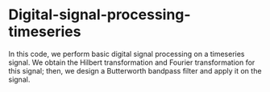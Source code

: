 # Digital-signal-processing-timeseries
In this code, we perform basic digital signal processing on a timeseries signal. We obtain the Hilbert transformation and Fourier transformation for this signal; then, we design a Butterworth bandpass filter and apply it on the signal.

